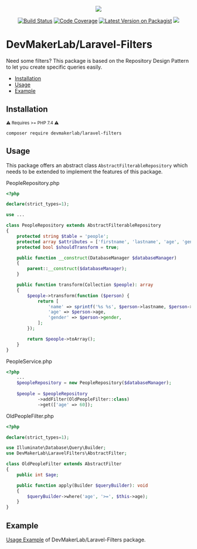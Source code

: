 <p align="center">
<img src="https://user-images.githubusercontent.com/51158042/126819815-69be48fa-40a8-49e4-81ca-d3ebc1d3d521.png">
</p>

<p align="center">
<a href="https://scrutinizer-ci.com/g/devmakerlab/laravel-filters/"><img src="https://scrutinizer-ci.com/g/devmakerlab/laravel-filters/badges/build.png?b=master" alt="Build Status"></a>
<a href="https://scrutinizer-ci.com/g/devmakerlab/laravel-filters/?branch=master"><img src="https://scrutinizer-ci.com/g/devmakerlab/laravel-filters/badges/coverage.png?b=master" alt="Code Coverage"></a>
<a href="https://packagist.org/packages/devmakerlab/laravel-filters"><img src="https://img.shields.io/packagist/v/devmakerlab/laravel-filters.svg" alt="Latest Version on Packagist"></a>
<a href='https://packagist.org/packages/devmakerlab/laravel-filters'><img src="https://img.shields.io/packagist/dt/devmakerlab/laravel-filters.svg?style=flat-square"/></a> 
</p>


# DevMakerLab/Laravel-Filters

Need some filters? This package is based on the Repository Design Pattern to let you create specific queries easily.

* [Installation](#installation)
* [Usage](#usage)
* [Example](#example)

## Installation
<small>⚠️ Requires >= PHP 7.4 ⚠️</small>
```shell
composer require devmakerlab/laravel-filters
```

## Usage

This package offers an abstract class `AbstractFilterableRepository` which needs to be extended to implement the features of this package.

PeopleRepository.php
```php
<?php

declare(strict_types=1);

use ...

class PeopleRepository extends AbstractFilterableRepository 
{
    protected string $table = 'people';
    protected array $attributes = ['firstname', 'lastname', 'age', 'gender'];
    protected bool $shouldTransform = true;

    public function __construct(DatabaseManager $databaseManager)
    {
        parent::__construct($databaseManager);
    }

    public function transform(Collection $people): array
    {
        $people->transform(function ($person) {
            return [
                'name' => sprintf('%s %s', $person->lastname, $person->firstname),
                'age' => $person->age,
                'gender' => $person->gender,
            ];
        });

        return $people->toArray();
    }
}
```

PeopleService.php
```php
<?php
    ...
    $peopleRepository = new PeopleRepository($databaseManager);
    
    $people = $peopleRepository
            ->addFilter(OldPeopleFilter::class)
            ->get(['age' => 60]);
```

OldPeopleFilter.php
```php
<?php

declare(strict_types=1);

use Illuminate\Database\Query\Builder;
use DevMakerLab\LaravelFilters\AbstractFilter;

class OldPeopleFilter extends AbstractFilter
{
    public int $age;

    public function apply(Builder $queryBuilder): void
    {
        $queryBuilder->where('age', '>=', $this->age);
    }
}
```

## Example

[Usage Example](https://github.com/devmakerlab/laravel-filters/tree/master/tests/Example) of DevMakerLab/Laravel-Filters package.
